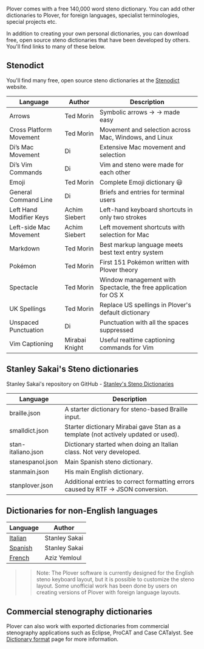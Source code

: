 
Plover comes with a free 140,000 word steno dictionary. You can add other dictionaries to Plover, for foreign languages, specialist terminologies, special projects etc. 

In addition to creating your own personal dictionaries, you can download free, open source steno dictionaries that have been developed by others. You'll find links to many of these below.

## Stenodict

You'll find many free, open source steno dictionaries at the [Stenodict](http://www.openstenoproject.org/stenodict/) website. 

| Language                           | Author | Description | 
| ---------------------------------- | ------------------ | ------------------ | 
|Arrows | Ted Morin | Symbolic arrows → → made easy |
| Cross Platform Movement |Ted Morin | Movement and selection across Mac, Windows, and Linux |
| Di’s Mac Movement| Di | Extensive Mac movement and selection |
| Di’s Vim Commands | Di | Vim and steno were made for each other |
| Emoji | Ted Morin | Complete Emoji dictionary 😃 |
|General Command Line| Di | Briefs and entries for terminal users |
| Left Hand Modifier Keys | Achim Siebert | Left-hand keyboard shortcuts in only two strokes |
Left-side Mac Movement | Achim Siebert |Left movement shortcuts with selection for Mac |
| Markdown | Ted Morin| Best markup language meets best text entry system |
| Pokémon| Ted Morin | First 151 Pokémon written with Plover theory |
|Spectacle | Ted Morin | Window management with Spectacle, the free application for OS X |
| UK Spellings| Ted Morin | Replace US spellings in Plover's default dictionary |
| Unspaced Punctuation| Di| Punctuation with all the spaces suppressed |
| Vim Captioning| Mirabai Knight| Useful realtime captioning commands for Vim |

## Stanley Sakai's Steno dictionaries

Stanley Sakai's repository on GitHub - [Stanley's Steno Dictionaries](https://github.com/stanographer/steno-dictionaries)

| Language                      | Description       | 
| ---------------------------------- | ------------------ | 
| braille.json | A starter dictionary for steno-based Braille input. |
|smalldict.json | Starter dictionary Mirabai gave Stan as a template (not actively updated or used). |
| stan-italiano.json | Dictionary started when doing an Italian class. Not very developed. |
| stanespanol.json | Main Spanish steno dictionary. |
| stanmain.json | His main English dictionary. |
| stanplover.json |Additional entries to correct formatting errors caused by RTF -> JSON conversion. |

## Dictionaries for non-English languages

| Language                      | Author       | 
| ---------------------------------- | ------------------ | 
| [Italian](https://github.com/stanographer/steno-dictionaries/blob/master/stan-italiano.json) | Stanley Sakai |
| [Spanish](https://github.com/stanographer/steno-dictionaries/blob/master/stanespanol.json) |Stanley Sakai|
| [French](https://github.com/azizyemloul/plover-france-dict) | Aziz Yemloul |

>> Note: The Plover software is currently designed for the English steno keyboard layout, but it is possible to customize the steno layout. Some unofficial work has been done by users on creating versions of Plover with foreign language layouts. 

## Commercial stenography dictionaries

Plover can also work with exported dictionaries from commercial stenography applications such as Eclipse, ProCAT and Case CATalyst. See [Dictionary format](https://github.com/openstenoproject/plover/wiki/Dictionary-Format) page for more information. 